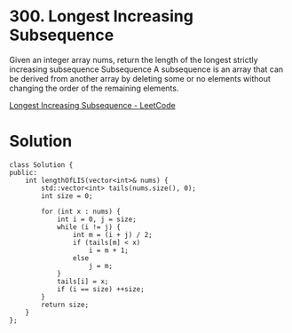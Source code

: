 # 300. Longest Increasing Subsequence

Given an integer array nums, return the length of the longest strictly increasing 
subsequence
Subsequence
A subsequence is an array that can be derived from another array by deleting some or no elements without changing the order of the remaining elements.

[Longest Increasing Subsequence - LeetCode](https://leetcode.com/problems/longest-increasing-subsequence/description/)

# Solution

```
class Solution {
public:
    int lengthOfLIS(vector<int>& nums) {
        std::vector<int> tails(nums.size(), 0);
        int size = 0;

        for (int x : nums) {
            int i = 0, j = size;
            while (i != j) {
                int m = (i + j) / 2;
                if (tails[m] < x)
                    i = m + 1;
                else
                    j = m;
            }
            tails[i] = x;
            if (i == size) ++size;
        }
        return size;
    }
};
```